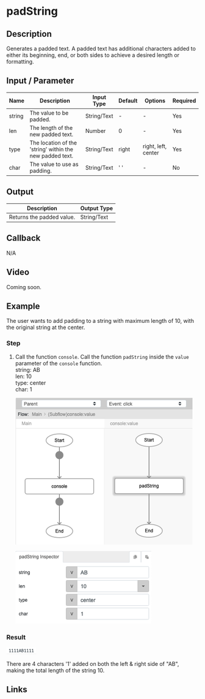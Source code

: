 # padString

## Description

Generates a padded text. A padded text has additional characters added to either its beginning, end, or both sides to achieve a desired length or formatting.

## Input / Parameter

| Name | Description | Input Type | Default | Options | Required |
| ------ | ------ | ------ | ------ | ------ | ------ |
| string | The value to be padded. | String/Text | - | - | Yes |
| len | The length of the new padded text. | Number | 0 | - | Yes |
| type | The location of the 'string' within the new padded text. | String/Text | right | right, left, center | Yes |
| char | The value to use as padding. | String/Text | ' ' | - | No |

## Output

| Description | Output Type |
| ------ | ------ |
| Returns the padded value. | String/Text |

## Callback

N/A

## Video

Coming soon.

## Example

The user wants to add padding to a string with maximum length of 10, with the original string at the center.
</br>

### Step

1. Call the function `console`. Call the function `padString` inside the `value` parameter of the `console` function.<br/>
    string: AB<br />
    len: 10<br />
    type: center<br />
    char: 1<br />

    ![](./padString-step-1.png)

    ![](./padString-step-2.png)

### Result

 ![](./padString-result-1.png)
 
 There are 4 characters '1' added on both the left & right side of "AB", making the total length of the string 10.



## Links